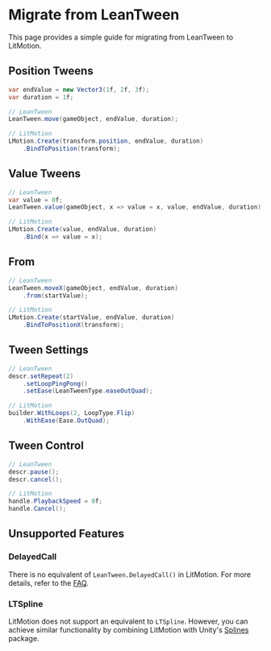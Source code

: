 # Migrate from LeanTween

This page provides a simple guide for migrating from LeanTween to LitMotion.

## Position Tweens

```cs
var endValue = new Vector3(1f, 2f, 3f);
var duration = 1f;

// LeanTween
LeanTween.move(gameObject, endValue, duration);

// LitMotion
LMotion.Create(transform.position, endValue, duration)
    .BindToPosition(transform);
```

## Value Tweens

```cs
// LeanTween
var value = 0f;
LeanTween.value(gameObject, x => value = x, value, endValue, duration);

// LitMotion
LMotion.Create(value, endValue, duration)
    .Bind(x => value = x);
```

## From

```cs
// LeanTween
LeanTween.moveX(gameObject, endValue, duration)
    .from(startValue);

// LitMotion
LMotion.Create(startValue, endValue, duration)
    .BindToPositionX(transform);
```

## Tween Settings

```cs
// LeanTween
descr.setRepeat(2)
    .setLoopPingPong()
    .setEase(LeanTweenType.easeOutQuad);

// LitMotion
builder.WithLoops(2, LoopType.Flip)
    .WithEase(Ease.OutQuad);
```

## Tween Control

```cs
// LeanTween
descr.pause();
descr.cancel();

// LitMotion
handle.PlaybackSpeed = 0f;
handle.Cancel();
```

## Unsupported Features

### DelayedCall

There is no equivalent of `LeanTween.DelayedCall()` in LitMotion. For more details, refer to the [FAQ](./faq.md).

### LTSpline

LitMotion does not support an equivalent to `LTSpline`. However, you can achieve similar functionality by combining LitMotion with Unity's [Splines](https://docs.unity3d.com/Packages/com.unity.splines@2.1/manual/index.html) package.
